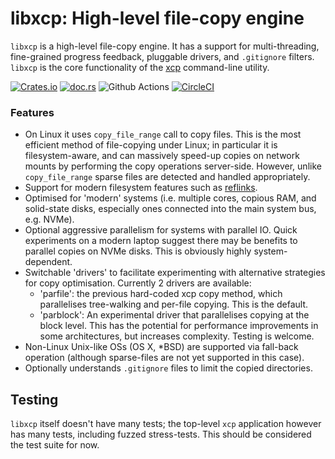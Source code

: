# libxcp: High-level file-copy engine

`libxcp` is a high-level file-copy engine. It has a support for multi-threading,
fine-grained progress feedback, pluggable drivers, and `.gitignore` filters.
`libxcp` is the core functionality of the [xcp](https://crates.io/crates/xcp)
command-line utility.

[![Crates.io](https://img.shields.io/crates/v/xcp.svg?colorA=777777)](https://crates.io/crates/libxcp)
[![doc.rs](https://docs.rs/libxcp/badge.svg)](https://docs.rs/libxcp)
![Github Actions](https://github.com/tarka/xcp/actions/workflows/tests.yml/badge.svg)
[![CircleCI](https://circleci.com/gh/tarka/xcp.svg?style=shield)](https://circleci.com/gh/tarka/xcp)

### Features

* On Linux it uses `copy_file_range` call to copy files. This is the most
  efficient method of file-copying under Linux; in particular it is
  filesystem-aware, and can massively speed-up copies on network mounts by
  performing the copy operations server-side. However, unlike `copy_file_range`
  sparse files are detected and handled appropriately.
* Support for modern filesystem features such as [reflinks](https://btrfs.readthedocs.io/en/latest/Reflink.html).
* Optimised for 'modern' systems (i.e. multiple cores, copious RAM, and
  solid-state disks, especially ones connected into the main system bus,
  e.g. NVMe).
* Optional aggressive parallelism for systems with parallel IO. Quick
  experiments on a modern laptop suggest there may be benefits to parallel
  copies on NVMe disks. This is obviously highly system-dependent.
* Switchable 'drivers' to facilitate experimenting with alternative strategies
  for copy optimisation. Currently 2 drivers are available:
  * 'parfile': the previous hard-coded xcp copy method, which parallelises
    tree-walking and per-file copying. This is the default.
  * 'parblock': An experimental driver that parallelises copying at the block
    level. This has the potential for performance improvements in some
    architectures, but increases complexity. Testing is welcome.
* Non-Linux Unix-like OSs (OS X, *BSD) are supported via fall-back operation
  (although sparse-files are not yet supported in this case).
* Optionally understands `.gitignore` files to limit the copied directories.

## Testing

`libxcp` itself doesn't have many tests; the top-level `xcp` application however
has many tests, including fuzzed stress-tests. This should be considered the
test suite for now.
